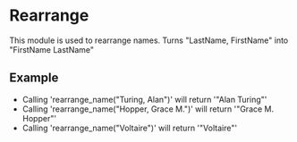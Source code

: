 Rearrange
=========

This module is used to rearrange names.
Turns "LastName, FirstName" into "FirstName LastName"

## Example

* Calling 'rearrange_name("Turing, Alan")' will return '"Alan Turing"'
* Calling 'rearrange_name("Hopper, Grace M.")' will return '"Grace M. Hopper"'
* Calling 'rearrange_name("Voltaire")' will return '"Voltaire"'
